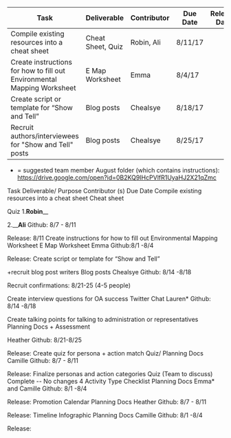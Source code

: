 | Task    | Deliverable    | Contributor    | Due Date | Release Date
--- | --- | --- | --- | ---
Compile existing resources into a cheat sheet | Cheat Sheet, Quiz | Robin, Ali | 8/11/17 | 
Create instructions for how to fill out Environmental Mapping Worksheet | E Map Worksheet | Emma | 8/4/17 |
Create script or template for “Show and Tell” | Blog posts | Chealsye | 8/18/17
Recruit authors/interviewees for "Show and Tell" posts | Blog posts | Chealsye | 8/25/17





* = suggested team member
August folder (which contains instructions):  https://drive.google.com/open?id=0B2KQ9IHcPVlfR1UyaHJ2X21qZmc


Task
Deliverable/ Purpose
Contributor (s)
Due Date
Compile existing resources into a cheat sheet
Cheat sheet

Quiz
1.__Robin____

2.____Ali__
Github: 8/7 - 8/11

Release:  8/11
Create instructions for how to fill out Environmental Mapping Worksheet
E Map Worksheet
Emma
Github:8/1 -8/4 


Release:
Create script or template for “Show and Tell”

+recruit blog post writers
Blog posts
Chealsye
Github: 8/14 -8/18

Recruit confirmations: 8/21-25 (4-5 people)


Create interview questions for OA success
Twitter Chat
Lauren*
Github: 8/14 -8/18



Create talking points for talking to administration or representatives
Planning Docs + Assessment


Heather
Github: 8/21-8/25

Release:
Create quiz for persona + action match
Quiz/ Planning Docs
Camille
Github: 8/7 - 8/11

Release:
Finalize personas and action categories
Quiz
(Team to discuss)
Complete -- No changes
4 Activity Type Checklist
Planning Docs
Emma* and Camille
Github: 8/1 -8/4 

Release:
Promotion Calendar
Planning Docs
Heather
Github: 8/7 - 8/11

Release:
Timeline Infographic
Planning Docs
Camille
Github: 8/1 -8/4

Release:

